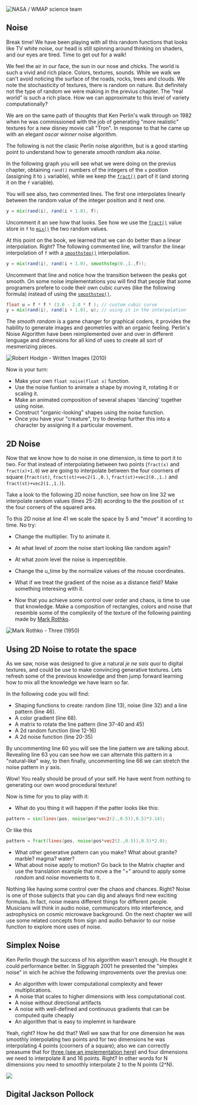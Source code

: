
![NASA / WMAP science team](mcb.jpg)

## Noise

Break time! We have been playing with all this random functions that looks like TV white noise, our head is still spinning around thinking on shaders, and our eyes are tired. Time to get out for a walk!

We feel the air in our face, the sun in our nose and chicks. The world is such a vivid and rich place. Colors, textures, sounds. While we walk we can't avoid noticing the surface of the roads, rocks, trees and clouds. We note the stochasticity of textures, there is random on nature. But definitely not the type of random we were making in the previus chapter. The “real world” is such a rich place. How we can approximate to this level of variety computationally?

We are on the same path of thoughts that Ken Perlin's walk through on 1982 when he was commissioned with the job of generating "more realistic" textures for a new disney movie call "Tron". In response to that he came up with an elegant *oscar winner* noise algorithm.

The following is not the clasic Perlin noise algorithm, but is a good starting point to understand how to generate *smooth random* aka *noise*.

In the following graph you will see what we were doing on the previus chapter, obtaining ```rand()``` numbers of the integers of the `x` position (assigning it to `i` variable), while we keep the [```fract()```](.../glossary/?search=fract) part of it (and storing it on the `f` variable).

<div class="simpleFunction" data="
float i = floor(x);  // integer
float f = fract(x);  // fraction
y = rand(i);
//y = mix(rand(i), rand(i + 1.0), f);
//y = mix(rand(i), rand(i + 1.0), smoothstep(0.,1.,f));
"></div>

You will see also, two commented lines. The first one interpolates linearly between the random value of the integer position and it next one.

```glsl
y = mix(rand(i), rand(i + 1.0), f);
``` 

Uncomment it an see how that looks. See how we use the [```fract()```](.../glossary/?search=fract) value store in `f` to [```mix()```](.../glossary/?search=mix) the two random values.

At this point on the book, we learned that we can do better than a linear interpolation. Right? 
The following commented line, will transfor the linear interpolation of `f` with a [```smoothstep()```](.../glossary/?search=smoothstep) interpolation.

```glsl
y = mix(rand(i), rand(i + 1.0), smoothstep(0.,1.,f));
```

Uncomment that line and notice how the transition between the peaks got smooth. On some noise implementations you will find that people that some programers prefere to code their own cubic curves (like the following formula) instead of using the [```smoothstep()```](.../glossary/?search=smoothstep).

```glsl
float u = f * f * (3.0 - 2.0 * f ); // custom cubic curve
y = mix(rand(i), rand(i + 1.0), u); // using it in the interpolation
```

The *smooth random* is a game changer for graphical coders, it provides the hability to generate images and geometries with an organic feeling. Perlin's Noise Algorithm have been reimplemented over and over in different lenguage and dimensions for all kind of uses to create all sort of mesmerizing pieces.

![Robert Hodgin - Written Images (2010)](robert_hodgin.jpg)

Now is your turn:

* Make your own ```float noise(float x)``` function.
* Use the noise funtion to animate a shape by moving it, rotating it or scaling it.
* Make an animated composition of several shapes 'dancing' together using noise.
* Construct "organic-looking" shapes using the noise function.
* Once you have your "creature", try to develop further this into a character by assigning it a particular movement.

## 2D Noise

Now that we know how to do noise in one dimension, is time to port it to two. For that instead of interpolating between two points (```fract(x)``` and ```fract(x)+1.0```) we are going to interpolate between the four coorners of square (```fract(st)```, ```fract(st)+vec2(1.,0.)```, ```fract(st)+vec2(0.,1.)``` and ```fract(st)+vec2(1.,1.)```). 

Take a look to the following 2D noise function, see how on line 32 we interpolate random values (lines 25-28) acording to the the position of ```st``` the four corners of the squared area.

<div class="codeAndCanvas" data="2d-noise.frag"></div>

To this 2D noise at line 41 we scale the space by 5 and "move" it acording to time. No try:

* Change the multiplier. Try to animate it.

* At what level of zoom the noise start looking like random again?

* At what zoom level the noise is imperceptible.

* Change the u_time by the normalize values of the mouse coordinates.

* What if we treat the gradient of the noise as a distance field? Make something interesing with it.

* Now that you achieve some control over order and chaos, is time to use that knowledge. Make a composition of rectangles, colors and noise that resemble some of the complexity of the texture of the following painting made by [Mark Rothko](http://en.wikipedia.org/wiki/Mark_Rothko).

![Mark Rothko - Three (1950)](rothko.jpg)

## Using 2D Noise to rotate the space

As we saw, noise was designed to give a natural *je ne sais quoi* to digital textures, and could be use to make convincing generative textures. Lets refresh some of the previous knowledge and then jump forward learning how to mix all the knowledge we have learn so far. 

In the following code you will find:

* Shaping functions to create: random (line 13), noise (line 32) and a line pattern (line 46).
* A color gradient (line 68).
* A matrix to rotate the line pattern (line 37-40 and 45)
* A 2d random function (line 12-16)
* A 2d noise function (line 20-35) 

<div class="codeAndCanvas" data="wood.frag"></div>

By uncommenting line 60 you will see the line pattern we are talking about.
Revealing line 63 you can see how we can alternate this pattern in a "natural-like" way, to then finally, uncommenting line 66 we can stretch the noise pattern in *y* axis.

Wow! You really should be proud of your self. He have went from nothing to generating our own wood procedural texture!

Now is time for you to play with it:

* What do you thing it will happen if the patter looks like this:

```glsl
pattern = sin(lines(pos, noise(pos*vec2(2.,0.5)),0.5)*3.14);
```

Or like this

```glsl
pattern = fract(lines(pos, noise(pos*vec2(2.,0.5)),0.5)*2.0);
```

* What other generative pattern can you make? What about granite? marble? magma? water?
* What about noise apply to motion? Go back to the Matrix chapter and use the translation example that move a the "+" around to apply some *random* and *noise* movements to it.

Nothing like having some control over the chaos and chances. Right?
Noise is one of those subjects that you can dig and always find new exciting formulas. In fact, noise means different things for different people. Musicians will think in audio noise, communicators into interference, and astrophysics on cosmic microwave background. On the next chapter we will use some related concepts from sign and audio behavior to our noise function to explore more uses of noise.

## Simplex Noise

Ken Perlin though the success of his algorithm wasn't enough. He thought it could performance better. In Siggraph 2001 he presented the "simplex noise" in wich he achive the following improvements over the previus one:

* An algorithm with lower computational complexity and fewer multiplications.
* A noise that scales to higher dimensions with less computational cost.
* A noise without directional artifacts
* A noise with well-defined and continuous gradients that can be computed quite cheaply
* An algorithm that is easy to implemnt in hardware

Yeah, right? How he did that? Well we saw that for one dimension he was smoothly interpolating two points and for two dimensions he was interpolating 4 points (coorners of a square); also we can correctly preasume that for [three (see an implementation here)](../edit.html#11/3d-noise.frag) and four dimensions we need to interpolate 8 and 16 points. Right? In other words for N dimensions you need to smoothly interpolate 2 to the N points (2^N).

![](2^N.png)


## Digital Jackson Pollock



